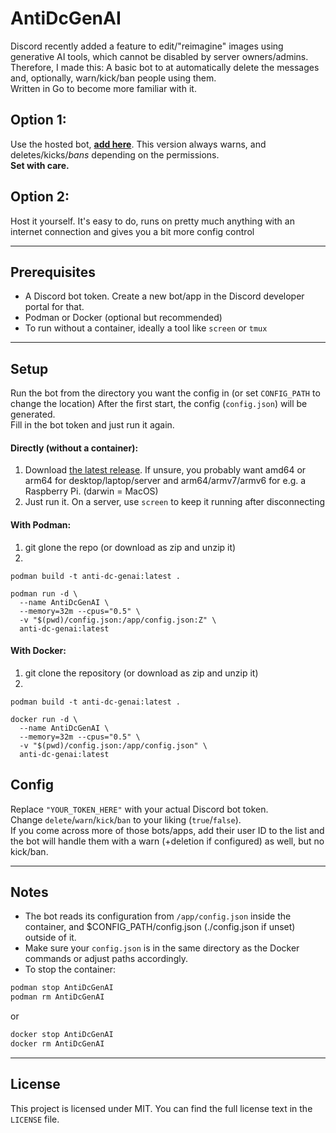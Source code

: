 # AntiDcGenAI


Discord recently added a feature to edit/"reimagine" images using generative AI tools, which cannot be disabled by server owners/admins.  
Therefore, I made this: A basic bot to at  automatically delete the messages and, optionally, warn/kick/ban people using them.  
Written in Go to become more familiar with it.

## Option 1:

Use the hosted bot, [**add here**](https://discord.com/oauth2/authorize?client_id=1366214068532285541&permissions=1374389544966&integration_type=0&scope=bot).
This version always warns, and deletes/kicks/*bans* depending on the permissions.  
**Set with care.**

## Option 2:
Host it yourself. It's easy to do, runs on pretty much anything with an internet connection and gives you a bit more config control

---

## Prerequisites

- A Discord bot token. Create a new bot/app in the Discord developer portal for that.
- Podman or Docker (optional but recommended)
- To run without a container, ideally a tool like `screen` or `tmux`

---

## Setup
Run the bot from the directory you want the config in (or set `CONFIG_PATH` to change the location)
After the first start, the config (`config.json`) will be generated.  
Fill in the bot token and just run it again.


#### Directly (without a container):
1. Download [the latest release](actions). If unsure, you probably want amd64 or arm64 for desktop/laptop/server and arm64/armv7/armv6 for e.g. a Raspberry Pi. (darwin = MacOS)
2. Just run it. On a server, use `screen` to keep it running after disconnecting

#### With Podman:
1. git glone the repo (or download as zip and unzip it)
2. 
```
podman build -t anti-dc-genai:latest .

podman run -d \
  --name AntiDcGenAI \
  --memory=32m --cpus="0.5" \
  -v "$(pwd)/config.json:/app/config.json:Z" \
  anti-dc-genai:latest
```
#### With Docker:
1. git clone the repository (or download as zip and unzip it)
2. 
```
podman build -t anti-dc-genai:latest .

docker run -d \
  --name AntiDcGenAI \
  --memory=32m --cpus="0.5" \
  -v "$(pwd)/config.json:/app/config.json" \
  anti-dc-genai:latest
```

## Config

Replace `"YOUR_TOKEN_HERE"` with your actual Discord bot token.  
Change `delete`/`warn`/`kick`/`ban` to your liking (`true`/`false`).  
If you come across more of those bots/apps, add their user ID to the list and the bot will handle them with a warn (+deletion if configured) as well, but no kick/ban.

---

## Notes

- The bot reads its configuration from `/app/config.json` inside the container, and $CONFIG_PATH/config.json (./config.json if unset) outside of it.
- Make sure your `config.json` is in the same directory as the Docker commands or adjust paths accordingly.  
- To stop the container:

```bash
podman stop AntiDcGenAI
podman rm AntiDcGenAI
```
or
```bash
docker stop AntiDcGenAI
docker rm AntiDcGenAI
```

---

## License

This project is licensed under MIT. You can find the full license text in the `LICENSE` file.
